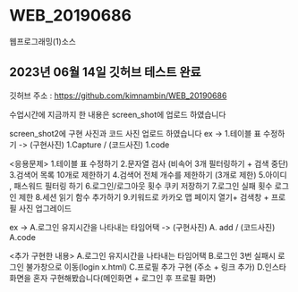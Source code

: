# WEB_20190686
웹프로그래밍(1)소스
## 2023년 06월 14일 깃허브 테스트 완료   

 깃허브 주소 : https://github.com/kimnambin/WEB_20190686
 
 수업시간에 지금까지 한 내용은 screen_shot에 업로드 하였습니다
 
 screen_shot2에 구현 사진과 코드 사진 업로드 하였습니다
 ex -> 1.테이블 표 수정하기 -> (구현사진) 1.Capture / (코드사진) 1.code
 
<응용문제>
1.테이블 표 수정하기
2.문자열 검사 (비속어 3개 필터링하기 + 검색 중단)
3.검색어 목록 10개로 제한하기
4.검색어 전체 개수를 제한하기 (3개로 제한)
5.아이디 , 패스워드 필터링 하기
6.로그인/로그아웃 횟수 쿠키 저장하기
7.로그인 실패 횟수 로그인 제한
8.세션 읽기 함수 추가하기
9.키워드로 카카오 맵 페이지 열기+ 검색창 + 프로필 사진 업그레이드

ex -> A.로그인 유지시간을 나타내는 타임어택 -> (구현사진) A. add / (코드사진) A.code

<추가 구현한 내용>
A.로그인 유지시간을 나타내는 타임어택 
B.로그인 3번 실패시 로그인 불가창으로 이동(login x.html)
C.프로필 추가 구현 (주소 + 링크 추가)
D.인스타 화면을 혼자 구현해봤습니다(메인화면 + 로그인 후 프로필 화면)